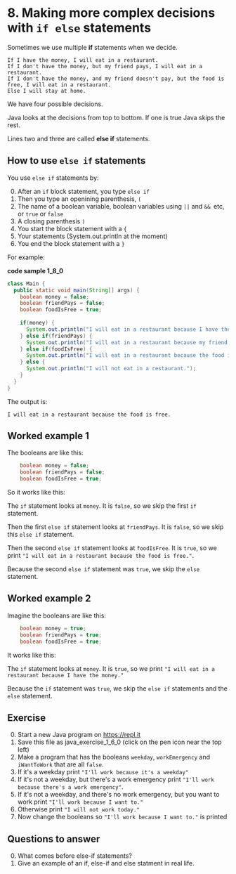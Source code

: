 # 8. Making more complex decisions with `if else` statements 

Sometimes we use multiple **if** statements when we decide.

```
If I have the money, I will eat in a restaurant.
If I don't have the money, but my friend pays, I will eat in a restaurant.
If I don't have the money, and my friend doesn't pay, but the food is free, I will eat in a restaurant.
Else I will stay at home.
```

We have four possible decisions. 

Java looks at the decisions from top to bottom. If one is true Java skips the rest.

Lines two and three are called **else if** statements.

## How to use `else if` statements

You use `else if` statements by:

0. After an `if` block statement, you type `else if`
0. Then you type an openining parenthesis, `(`
0. The name of a boolean variable, boolean variables using `||` and `&& `etc, or `true` or `false`
0. A closing parenthesis `)`
0. You start the block statement with a `{`
0. Your statements (System.out.println at the moment)
0. You end the block statement with a `}`

For example:

**code sample 1_8_0**
```java
class Main {
  public static void main(String[] args) {
    boolean money = false;
    boolean friendPays = false;
    boolean foodIsFree = true;    
    
    if(money) {
      System.out.println("I will eat in a restaurant because I have the money.");
    } else if(friendPays) {
      System.out.println("I will eat in a restaurant because my friend will pay.");
    } else if(foodIsFree) {      
      System.out.println("I will eat in a restaurant because the food is free.");    
    } else {
      System.out.println("I will not eat in a restaurant.");        
    }
  }
}
```

The output is:

```
I will eat in a restaurant because the food is free.
```

## Worked example 1

The booleans are like this:

```java
    boolean money = false;
    boolean friendPays = false;
    boolean foodIsFree = true;
```

So it works like this: 

The `if` statement looks at `money`. It is `false`, so we skip the first `if` statement. 

Then the first `else if` statement looks at `friendPays`. It is `false`, so we skip this `else if` statement. 

Then the second `else if` statement looks at `foodIsFree`. It is `true`, so we print `"I will eat in a restaurant because the food is free."`.

Because the second `else if` statement was `true`, we skip the `else` statement.

## Worked example 2

Imagine the booleans are like this:

```java
    boolean money = true;
    boolean friendPays = true;
    boolean foodIsFree = true;    
```

It works like this: 

The `if` statement looks at `money`. It is `true`, so we print `"I will eat in a restaurant because I have the money."`

Because the `if` statement was `true`, we skip the `else if` statements and the `else` statement.

## Exercise

0. Start a new Java program on https://repl.it
0. Save this file as java_exercise_1_6_0 (click on the pen icon near the top left)
0. Make a program that has the booleans `weekday`, `workEmergency` and `iWantToWork` that are all `false`.
0. If it's a weekday print `"I'll work because it's a weekday"`
0. If it's not a weekday, but there's a work emergency print `"I'll work because there's a work emergency"`.
0. If it's not a weekday, and there's no work emergency, but you want to work print `"I'll work because I want to."`
0. Otherwise print `"I will not work today."`
0. Now change the booleans so `"I'll work because I want to."` is printed

## Questions to answer ##

0. What comes before else-if statements?
0. Give an example of an if, else-if and else statment in real life.

